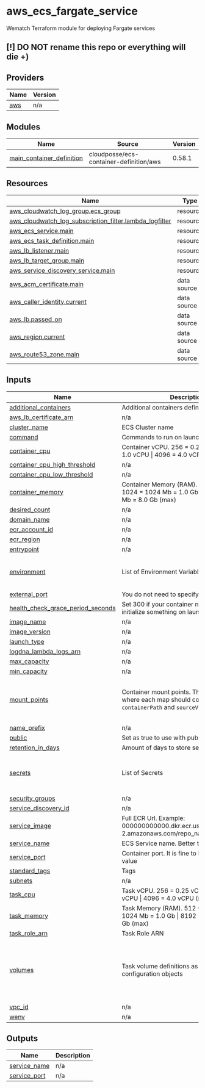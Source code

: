 # aws_ecs_fargate_service
Wematch Terraform module for deploying Fargate services

## [!] DO NOT rename this repo or everything will die +) 

## Providers

| Name | Version |
|------|---------|
| <a name="provider_aws"></a> [aws](#provider\_aws) | n/a |

## Modules

| Name | Source | Version |
|------|--------|---------|
| <a name="module_main_container_definition"></a> [main\_container\_definition](#module\_main\_container\_definition) | cloudposse/ecs-container-definition/aws | 0.58.1 |

## Resources

| Name | Type |
|------|------|
| [aws_cloudwatch_log_group.ecs_group](https://registry.terraform.io/providers/hashicorp/aws/latest/docs/resources/cloudwatch_log_group) | resource |
| [aws_cloudwatch_log_subscription_filter.lambda_logfilter](https://registry.terraform.io/providers/hashicorp/aws/latest/docs/resources/cloudwatch_log_subscription_filter) | resource |
| [aws_ecs_service.main](https://registry.terraform.io/providers/hashicorp/aws/latest/docs/resources/ecs_service) | resource |
| [aws_ecs_task_definition.main](https://registry.terraform.io/providers/hashicorp/aws/latest/docs/resources/ecs_task_definition) | resource |
| [aws_lb_listener.main](https://registry.terraform.io/providers/hashicorp/aws/latest/docs/resources/lb_listener) | resource |
| [aws_lb_target_group.main](https://registry.terraform.io/providers/hashicorp/aws/latest/docs/resources/lb_target_group) | resource |
| [aws_service_discovery_service.main](https://registry.terraform.io/providers/hashicorp/aws/latest/docs/resources/service_discovery_service) | resource |
| [aws_acm_certificate.main](https://registry.terraform.io/providers/hashicorp/aws/latest/docs/data-sources/acm_certificate) | data source |
| [aws_caller_identity.current](https://registry.terraform.io/providers/hashicorp/aws/latest/docs/data-sources/caller_identity) | data source |
| [aws_lb.passed_on](https://registry.terraform.io/providers/hashicorp/aws/latest/docs/data-sources/lb) | data source |
| [aws_region.current](https://registry.terraform.io/providers/hashicorp/aws/latest/docs/data-sources/region) | data source |
| [aws_route53_zone.main](https://registry.terraform.io/providers/hashicorp/aws/latest/docs/data-sources/route53_zone) | data source |

## Inputs

| Name | Description | Type | Default | Required |
|------|-------------|------|---------|:--------:|
| <a name="input_additional_containers"></a> [additional\_containers](#input\_additional\_containers) | Additional containers definition | `list` | `[]` | no |
| <a name="input_aws_lb_certificate_arn"></a> [aws\_lb\_certificate\_arn](#input\_aws\_lb\_certificate\_arn) | n/a | `any` | n/a | yes |
| <a name="input_cluster_name"></a> [cluster\_name](#input\_cluster\_name) | ECS Cluster name | `string` | `"fargate"` | no |
| <a name="input_command"></a> [command](#input\_command) | Commands to run on launch | `list(string)` | `null` | no |
| <a name="input_container_cpu"></a> [container\_cpu](#input\_container\_cpu) | Container vCPU. 256 = 0.25 vCPU \| 1024 = 1.0 vCPU \| 4096 = 4.0 vCPU (max) | `number` | `256` | no |
| <a name="input_container_cpu_high_threshold"></a> [container\_cpu\_high\_threshold](#input\_container\_cpu\_high\_threshold) | n/a | `number` | `30` | no |
| <a name="input_container_cpu_low_threshold"></a> [container\_cpu\_low\_threshold](#input\_container\_cpu\_low\_threshold) | n/a | `number` | `60` | no |
| <a name="input_container_memory"></a> [container\_memory](#input\_container\_memory) | Container Memory (RAM). 512 = 512 Mb \| 1024 = 1024 Mb = 1.0 Gb \| 8192 = 8192 Mb = 8.0 Gb (max) | `number` | `512` | no |
| <a name="input_desired_count"></a> [desired\_count](#input\_desired\_count) | n/a | `number` | `1` | no |
| <a name="input_domain_name"></a> [domain\_name](#input\_domain\_name) | n/a | `any` | n/a | yes |
| <a name="input_ecr_account_id"></a> [ecr\_account\_id](#input\_ecr\_account\_id) | n/a | `any` | n/a | yes |
| <a name="input_ecr_region"></a> [ecr\_region](#input\_ecr\_region) | n/a | `any` | n/a | yes |
| <a name="input_entrypoint"></a> [entrypoint](#input\_entrypoint) | n/a | `list(string)` | `null` | no |
| <a name="input_environment"></a> [environment](#input\_environment) | List of Environment Variables | <pre>list(object({<br>    name  = any<br>    value = any<br>  }))</pre> | `[]` | no |
| <a name="input_external_port"></a> [external\_port](#input\_external\_port) | You do not need to specify it | `number` | `443` | no |
| <a name="input_health_check_grace_period_seconds"></a> [health\_check\_grace\_period\_seconds](#input\_health\_check\_grace\_period\_seconds) | Set 300 if your container needs to build / initialize something on launch | `number` | `null` | no |
| <a name="input_image_name"></a> [image\_name](#input\_image\_name) | n/a | `string` | `"nginx"` | no |
| <a name="input_image_version"></a> [image\_version](#input\_image\_version) | n/a | `string` | `"latest"` | no |
| <a name="input_launch_type"></a> [launch\_type](#input\_launch\_type) | n/a | `string` | `"FARGATE"` | no |
| <a name="input_logdna_lambda_logs_arn"></a> [logdna\_lambda\_logs\_arn](#input\_logdna\_lambda\_logs\_arn) | n/a | `any` | n/a | yes |
| <a name="input_max_capacity"></a> [max\_capacity](#input\_max\_capacity) | n/a | `number` | `1` | no |
| <a name="input_min_capacity"></a> [min\_capacity](#input\_min\_capacity) | n/a | `number` | `1` | no |
| <a name="input_mount_points"></a> [mount\_points](#input\_mount\_points) | Container mount points. This is a list of maps, where each map should contain a `containerPath` and `sourceVolume` | <pre>list(object({<br>    containerPath = string<br>    sourceVolume  = string<br>    readOnly      = bool<br>  }))</pre> | `[]` | no |
| <a name="input_name_prefix"></a> [name\_prefix](#input\_name\_prefix) | n/a | `any` | n/a | yes |
| <a name="input_public"></a> [public](#input\_public) | Set as true to use with public load balancer | `bool` | `false` | no |
| <a name="input_retention_in_days"></a> [retention\_in\_days](#input\_retention\_in\_days) | Amount of days to store service logs | `number` | `7` | no |
| <a name="input_secrets"></a> [secrets](#input\_secrets) | List of Secrets | <pre>list(object({<br>    name      = string<br>    valueFrom = string<br>  }))</pre> | `[]` | no |
| <a name="input_security_groups"></a> [security\_groups](#input\_security\_groups) | n/a | `any` | n/a | yes |
| <a name="input_service_discovery_id"></a> [service\_discovery\_id](#input\_service\_discovery\_id) | n/a | `string` | `""` | no |
| <a name="input_service_image"></a> [service\_image](#input\_service\_image) | Full ECR Url. Example: 000000000000.dkr.ecr.us-west-2.amazonaws.com/repo\_name:image\_version | `string` | `null` | no |
| <a name="input_service_name"></a> [service\_name](#input\_service\_name) | ECS Service name. Better to use with prefix | `string` | `"fargate"` | no |
| <a name="input_service_port"></a> [service\_port](#input\_service\_port) | Container port. It is fine to leave the default value | `number` | `8080` | no |
| <a name="input_standard_tags"></a> [standard\_tags](#input\_standard\_tags) | Tags | `map(string)` | n/a | yes |
| <a name="input_subnets"></a> [subnets](#input\_subnets) | n/a | `any` | n/a | yes |
| <a name="input_task_cpu"></a> [task\_cpu](#input\_task\_cpu) | Task vCPU. 256 = 0.25 vCPU \| 1024 = 1.0 vCPU \| 4096 = 4.0 vCPU (max) | `number` | `256` | no |
| <a name="input_task_memory"></a> [task\_memory](#input\_task\_memory) | Task Memory (RAM). 512 = 512 Mb \| 1024 = 1024 Mb = 1.0 Gb \| 8192 = 8192 Mb = 8.0 Gb (max) | `number` | `512` | no |
| <a name="input_task_role_arn"></a> [task\_role\_arn](#input\_task\_role\_arn) | Task Role ARN | `string` | `null` | no |
| <a name="input_volumes"></a> [volumes](#input\_volumes) | Task volume definitions as list of configuration objects | <pre>list(object({<br>    name = string<br>    efs_volume_configuration = list(object({<br>      file_system_id = string<br>      root_directory = string<br>    }))<br>  }))</pre> | `[]` | no |
| <a name="input_vpc_id"></a> [vpc\_id](#input\_vpc\_id) | n/a | `any` | n/a | yes |
| <a name="input_wenv"></a> [wenv](#input\_wenv) | n/a | `string` | `"fargate"` | no |

## Outputs

| Name | Description |
|------|-------------|
| <a name="output_service_name"></a> [service\_name](#output\_service\_name) | n/a |
| <a name="output_service_port"></a> [service\_port](#output\_service\_port) | n/a |
